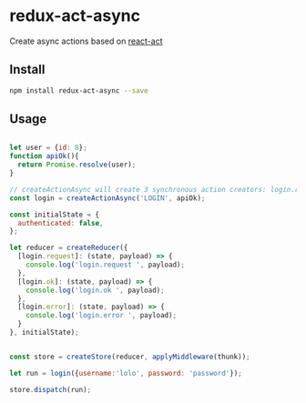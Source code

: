 # redux-act-async

Create async actions based on [react-act](https://github.com/pauldijou/redux-act)

## Install

```bash
npm install redux-act-async --save
```

## Usage


```js

let user = {id: 8};
function apiOk(){
  return Promise.resolve(user);
}

// createActionAsync will create 3 synchronous action creators: login.request, login.ok and login.error
const login = createActionAsync('LOGIN', apiOk);

const initialState = {
  authenticated: false,
};

let reducer = createReducer({
  [login.request]: (state, payload) => {
    console.log('login.request ', payload);
  },
  [login.ok]: (state, payload) => {
    console.log('login.ok ', payload);
  },
  [login.error]: (state, payload) => {
    console.log('login.error ', payload);
  }
}, initialState);


const store = createStore(reducer, applyMiddleware(thunk));

let run = login({username:'lolo', password: 'password'});

store.dispatch(run);

```
